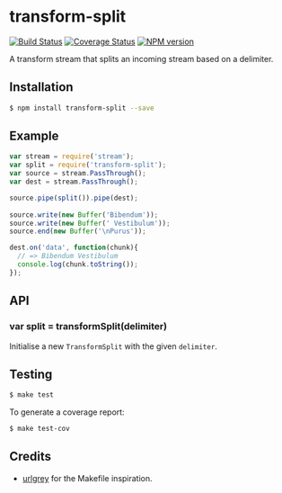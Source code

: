 # transform-split

[![Build Status](https://travis-ci.org/tanem/transform-split.png?branch=master)](https://travis-ci.org/tanem/transform-split)
[![Coverage Status](https://coveralls.io/repos/tanem/transform-split/badge.png)](https://coveralls.io/r/tanem/transform-split)
[![NPM version](https://badge.fury.io/js/transform-split.svg)](http://badge.fury.io/js/transform-split)

A transform stream that splits an incoming stream based on a delimiter.


## Installation

```sh
$ npm install transform-split --save
```


## Example

```js
var stream = require('stream');
var split = require('transform-split');
var source = stream.PassThrough();
var dest = stream.PassThrough();

source.pipe(split()).pipe(dest);
    
source.write(new Buffer('Bibendum'));
source.write(new Buffer(' Vestibulum'));
source.end(new Buffer('\nPurus'));

dest.on('data', function(chunk){
  // => Bibendum Vestibulum
  console.log(chunk.toString());
});
```


## API

### var split = transformSplit(delimiter)

Initialise a new `TransformSplit` with the given `delimiter`.


## Testing

```sh
$ make test
```

To generate a coverage report:

```sh
$ make test-cov
```


## Credits

 * [urlgrey](https://github.com/cainus/urlgrey) for the Makefile inspiration.
